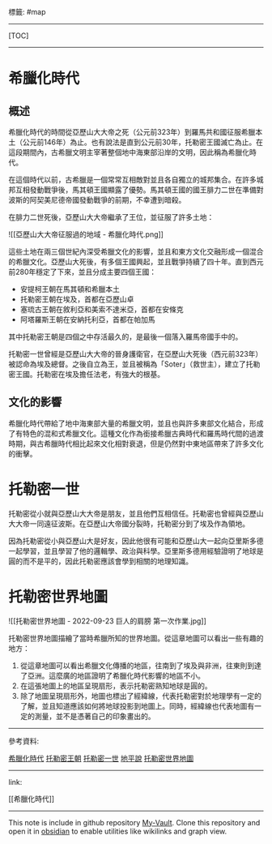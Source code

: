 標籤: #map 

---

[TOC]

---

# 希臘化時代

## 概述

希臘化時代的時間從亞歷山大大帝之死（公元前323年）到羅馬共和國征服希臘本土（公元前146年）為止。也有說法是直到公元前30年，托勒密王國滅亡為止。在這段期間內，古希臘文明主宰著整個地中海東部沿岸的文明，因此稱為希臘化時代。

在這個時代以前，古希臘是一個常常互相敵對並且各自獨立的城邦集合。在許多城邦互相發動戰爭後，馬其頓王國顯露了優勢。馬其頓王國的國王腓力二世在準備對波斯的阿契美尼德帝國發動戰爭的前期，不幸遭到暗殺。

在腓力二世死後，亞歷山大大帝繼承了王位，並征服了許多土地：

![[亞歷山大大帝征服過的地域 - 希臘化時代.png]]

這些土地在兩三個世紀內深受希臘文化的影響，並且和東方文化交融形成一個混合的希臘文化。亞歷山大死後，有多個王國興起，並且戰爭持續了四十年。直到西元前280年穩定了下來，並且分成主要四個王國：

- 安提柯王朝在馬其頓和希臘本土
- 托勒密王朝在埃及，首都在亞歷山卓
- 塞琉古王朝在敘利亞和美索不達米亞，首都在安條克
- 阿塔羅斯王朝在安納托利亞，首都在帕加馬

其中托勒密王朝是四個之中存活最久的，是最後一個落入羅馬帝國手中的。

托勒密一世曾經是亞歷山大大帝的晉身護衛官，在亞歷山大死後（西元前323年）被認命為埃及總督。之後自立為王，並且被稱為「Soter」（救世主），建立了托勒密王國。托勒密在埃及擔任法老，有強大的根基。

## 文化的影響

希臘化時代帶給了地中海東部大量的希臘文明，並且也與許多東部文化結合，形成了有特色的混和式希臘文化。這種文化作為銜接希臘古典時代和羅馬時代間的過渡時期，與古希臘時代相比起來文化相對衰退，但是仍然對中東地區帶來了許多文化的衝擊。

# 托勒密一世

托勒密從小就與亞歷山大大帝是朋友，並且他們互相信任。托勒密也曾經與亞歷山大大帝一同遠征波斯。在亞歷山大帝國分裂時，托勒密分到了埃及作為領地。

因為托勒密從小與亞歷山大是好友，因此他很有可能和亞歷山大一起向亞里斯多德一起學習，並且學習了他的邏輯學、政治與科學。亞里斯多德用經驗證明了地球是圓的而不是平的，因此托勒密應該會學到相關的地理知識。

# 托勒密世界地圖

![[托勒密世界地圖 - 2022-09-23 巨人的肩膀 第一次作業.jpg]]

托勒密世界地圖描繪了當時希臘所知的世界地圖。從這章地圖可以看出一些有趣的地方：

1. 從這章地圖可以看出希臘文化傳播的地區，往南到了埃及與非洲，往東則到達了亞洲。這麼廣的地區證明了希臘化時代影響的地區不小。
2. 在這張地圖上的地區呈現扇形，表示托勒密熟知地球是圓的。
3. 除了地圖呈現扇形外，地圖也標出了經緯線，代表托勒密對於地理學有一定的了解，並且知道應該如何將地球投影到地圖上。同時，經緯線也代表地圖有一定的測量，並不是憑著自己的印象畫出的。

---

參考資料:

[希臘化時代](https://zh.wikipedia.org/wiki/%E5%B8%8C%E8%87%98%E5%8C%96%E6%99%82%E4%BB%A3)
[托勒密王朝](https://zh.wikipedia.org/wiki/%E6%89%98%E5%8B%92%E5%AF%86%E7%8E%8B%E6%9C%9D)
[托勒密一世](https://zh.wikipedia.org/wiki/%E6%89%98%E5%8B%92%E5%AF%86%E4%B8%80%E4%B8%96)
[地平說](https://zh.wikipedia.org/zh-tw/%E5%9C%B0%E5%B9%B3%E8%AA%AA)
[托勒密世界地圖](https://zh.wikipedia.org/wiki/%E6%89%98%E5%8B%92%E5%AF%86%E4%B8%96%E7%95%8C%E5%9C%B0%E5%9C%96)

---

link:

[[希臘化時代]]

---

This note is include in github repository [My-Vault](https://github.com/LittleD3092/My-Vault.git). Clone this repository and open it in [obsidian](https://obsidian.md/) to enable utilities like wikilinks and graph view.